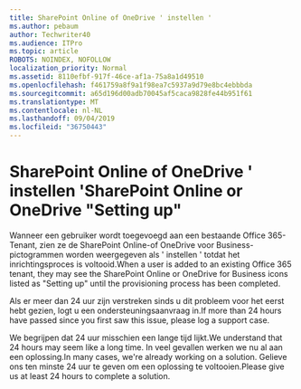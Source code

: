 ```yaml
---
title: SharePoint Online of OneDrive ' instellen '
ms.author: pebaum
author: Techwriter40
ms.audience: ITPro
ms.topic: article
ROBOTS: NOINDEX, NOFOLLOW
localization_priority: Normal
ms.assetid: 8110efbf-917f-46ce-af1a-75a8a1d49510
ms.openlocfilehash: f461759a8f9a1f98ea7c5937a9d79e8bc4ebbbda
ms.sourcegitcommit: a65d196d00adb70045af5caca9828fe44b951f61
ms.translationtype: MT
ms.contentlocale: nl-NL
ms.lasthandoff: 09/04/2019
ms.locfileid: "36750443"
---
```

# <a name="sharepoint-online-or-onedrive-setting-up"></a><span data-ttu-id="c0645-102">SharePoint Online of OneDrive ' instellen '</span><span class="sxs-lookup"><span data-stu-id="c0645-102">SharePoint Online or OneDrive "Setting up"</span></span>

<span data-ttu-id="c0645-103">Wanneer een gebruiker wordt toegevoegd aan een bestaande Office 365-Tenant, zien ze de SharePoint Online-of OneDrive voor Business-pictogrammen worden weergegeven als ' instellen ' totdat het inrichtingsproces is voltooid.</span><span class="sxs-lookup"><span data-stu-id="c0645-103">When a user is added to an existing Office 365 tenant, they may see the SharePoint Online or OneDrive for Business icons listed as "Setting up" until the provisioning process has been completed.</span></span>

<span data-ttu-id="c0645-104">Als er meer dan 24 uur zijn verstreken sinds u dit probleem voor het eerst hebt gezien, logt u een ondersteuningsaanvraag in.</span><span class="sxs-lookup"><span data-stu-id="c0645-104">If more than 24 hours have passed since you first saw this issue, please log a support case.</span></span>

<span data-ttu-id="c0645-105">We begrijpen dat 24 uur misschien een lange tijd lijkt.</span><span class="sxs-lookup"><span data-stu-id="c0645-105">We understand that 24 hours may seem like a long time.</span></span> <span data-ttu-id="c0645-106">In veel gevallen werken we nu al aan een oplossing.</span><span class="sxs-lookup"><span data-stu-id="c0645-106">In many cases, we're already working on a solution.</span></span> <span data-ttu-id="c0645-107">Gelieve ons ten minste 24 uur te geven om een oplossing te voltooien.</span><span class="sxs-lookup"><span data-stu-id="c0645-107">Please give us at least 24 hours to complete a solution.</span></span>

